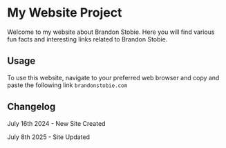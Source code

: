 
# My Website Project

Welcome to my website about Brandon Stobie. Here you will find various fun facts and interesting links related to Brandon Stobie.

## Usage

To use this website, navigate to your preferred web browser and copy and paste the following link ```brandonstobie.com```


## Changelog

July 16th 2024 - New Site Created

July 8th 2025 - Site Updated
